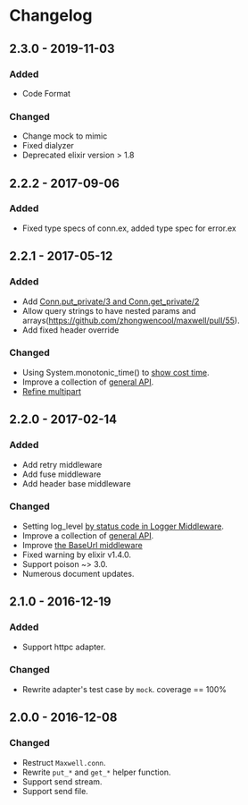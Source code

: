 # Changelog

## 2.3.0 - 2019-11-03
### Added
- Code Format

### Changed
- Change mock to mimic
- Fixed dialyzer
- Deprecated elixir version > 1.8

## 2.2.2 - 2017-09-06
### Added
- Fixed type specs of conn.ex, added type spec for error.ex

## 2.2.1 - 2017-05-12
### Added
- Add [Conn.put_private/3 and Conn.get_private/2](https://github.com/zhongwencool/maxwell/pull/57)
- Allow query strings to have nested params and arrays(https://github.com/zhongwencool/maxwell/pull/55).
- Add fixed header override

### Changed
-  Using System.monotonic_time() to [show cost time](https://github.com/zhongwencool/maxwell/pull/48).
-  Improve a collection of [general API](https://github.com/zhongwencool/maxwell/pull/36).
-  [Refine multipart](https://github.com/zhongwencool/maxwell/pull/61)

## 2.2.0 - 2017-02-14
### Added
- Add retry middleware
- Add fuse middleware
- Add header base middleware

### Changed
-  Setting log_level [by status code in Logger Middleware](https://github.com/zhongwencool/maxwell/pull/45).
-  Improve a collection of [general API](https://github.com/zhongwencool/maxwell/pull/36).
-  Improve [the BaseUrl middleware](https://github.com/zhongwencool/maxwell/pull/38)
-  Fixed warning by elixir v1.4.0.
-  Support poison ~> 3.0.
-  Numerous document updates.

## 2.1.0 - 2016-12-19
### Added
- Support httpc adapter.

### Changed
- Rewrite adapter's test case by `mock`. coverage == 100%


## 2.0.0 - 2016-12-08
### Changed
- Restruct `Maxwell.conn`.
- Rewrite `put_*` and `get_*` helper function.
- Support send stream.
- Support send file.
